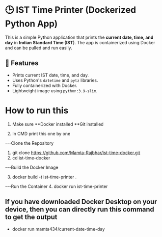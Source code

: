 # 🕒 IST Time Printer (Dockerized Python App)

This is a simple Python application that prints the **current date, time, and day** in **Indian Standard Time (IST)**. The app is containerized using Docker and can be pulled and run easily.

## 📌 Features
- Prints current IST date, time, and day.
- Uses Python's `datetime` and `pytz` libraries.
- Fully containerized with Docker.
- Lightweight image using `python:3.9-slim`.

# How to run this 
1) Make sure 
**Docker installed
**Git installed

2) In CMD print this one by one

---Clone the Repository   

1.  git clone https://github.com/Mamta-Rajbhar/ist-time-docker.git
2.  cd ist-time-docker

---Build the Docker Image

3.  docker build -t ist-time-printer .

---Run the Container
4.  docker run ist-time-printer


## If you have downloaded Docker Desktop on your device,  then you can directly run this command to get the output

- docker run mamta434/current-date-time-day



